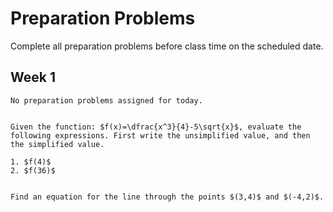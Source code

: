 Preparation Problems
============================


Complete all preparation problems before class time on the scheduled date.


## Week 1

```{dropdown} Day 1A: Monday, August 28th
No preparation problems assigned for today.


```

```{dropdown} Day 1B: Wednesday, August 30th
Given the function: $f(x)=\dfrac{x^3}{4}-5\sqrt{x}$, evaluate the following expressions. First write the unsimplified value, and then the simplified value.

1. $f(4)$
2. $f(36)$


```

```{dropdown} Day 1C: Friday, September 1st
Find an equation for the line through the points $(3,4)$ and $(-4,2)$.


```